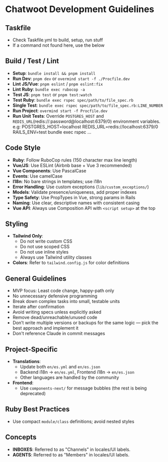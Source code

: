 # Chatwoot Development Guidelines

## Taskfile
- Check Taskfile.yml to build, setup, run stuff
- If a command not found here, use the below

## Build / Test / Lint

- **Setup**: `bundle install && pnpm install`
- **Run Dev**: `pnpm dev` or `overmind start -f ./Procfile.dev`
- **Lint JS/Vue**: `pnpm eslint` / `pnpm eslint:fix`
- **Lint Ruby**: `bundle exec rubocop -a`
- **Test JS**: `pnpm test` or `pnpm test:watch`
- **Test Ruby**: `bundle exec rspec spec/path/to/file_spec.rb`
- **Single Test**: `bundle exec rspec spec/path/to/file_spec.rb:LINE_NUMBER`
- **Run Project**: `overmind start -f Procfile.dev`
- **Run Unit Tests**: Override `POSTGRES_HOST` and `REDIS_URL`(redis://:password@localhost:6379/0) environment variables.  e.g: POSTGRES_HOST=localhost REDIS_URL=redis://localhost:6379/0 RAILS_ENV=test bundle exec rspec ...

## Code Style

- **Ruby**: Follow RuboCop rules (150 character max line length)
- **Vue/JS**: Use ESLint (Airbnb base + Vue 3 recommended)
- **Vue Components**: Use PascalCase
- **Events**: Use camelCase
- **I18n**: No bare strings in templates; use i18n
- **Error Handling**: Use custom exceptions (`lib/custom_exceptions/`)
- **Models**: Validate presence/uniqueness, add proper indexes
- **Type Safety**: Use PropTypes in Vue, strong params in Rails
- **Naming**: Use clear, descriptive names with consistent casing
- **Vue API**: Always use Composition API with `<script setup>` at the top

## Styling

- **Tailwind Only**:  
  - Do not write custom CSS  
  - Do not use scoped CSS  
  - Do not use inline styles  
  - Always use Tailwind utility classes  
- **Colors**: Refer to `tailwind.config.js` for color definitions

## General Guidelines

- MVP focus: Least code change, happy-path only
- No unnecessary defensive programming
- Break down complex tasks into small, testable units
- Iterate after confirmation
- Avoid writing specs unless explicitly asked
- Remove dead/unreachable/unused code
- Don’t write multiple versions or backups for the same logic — pick the best approach and implement it
- Don't reference Claude in commit messages

## Project-Specific

- **Translations**:
  - Update both `en/es.yml` and `en/es.json`
  - Backend i18n → `en/es.yml`, Frontend i18n → `en/es.json`
  - Other languages are handled by the community
- **Frontend**:
  - Use `components-next/` for message bubbles (the rest is being deprecated)

## Ruby Best Practices

- Use compact `module/class` definitions; avoid nested styles

## Concepts
- **INBOXES**: Referred to as "Channels" in locales/UI labels.
- **AGENTS**: Referred to as "Members" in locales/UI labels.
